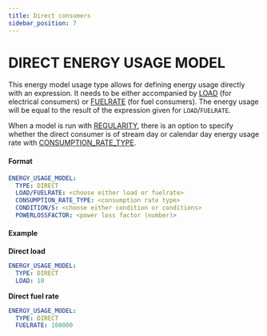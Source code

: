 ```yaml
---
title: Direct consumers
sidebar_position: 7
---
```


# DIRECT ENERGY USAGE MODEL

This energy model usage type allows for defining energy usage directly with an expression. It needs to be either
accompanied by [LOAD](/about/references/LOAD.md) (for electrical consumers) or [FUELRATE](/about/references/FUELRATE.md) (for fuel consumers). The energy usage will be
equal to the result of the expression given for `LOAD`/`FUELRATE`.

When a model is run with [REGULARITY](/about/references/REGULARITY.md), there is an option to specify whether the direct consumer is of stream day
or calendar day energy usage rate with [CONSUMPTION_RATE_TYPE](/about/references/CONSUMPTION_RATE_TYPE.md).

#### Format

~~~~~~~~yaml
ENERGY_USAGE_MODEL:
  TYPE: DIRECT
  LOAD/FUELRATE: <choose either load or fuelrate>
  CONSUMPTION_RATE_TYPE: <consumption rate type>
  CONDITION/S: <choose either condition or conditions>
  POWERLOSSFACTOR: <power loss factor (number)>
~~~~~~~~

#### Example

**Direct load**

~~~~~~~~yaml
ENERGY_USAGE_MODEL:
  TYPE: DIRECT
  LOAD: 10 
~~~~~~~~

**Direct fuel rate**

~~~~~~~~yaml
ENERGY_USAGE_MODEL:
  TYPE: DIRECT
  FUELRATE: 100000 
~~~~~~~~